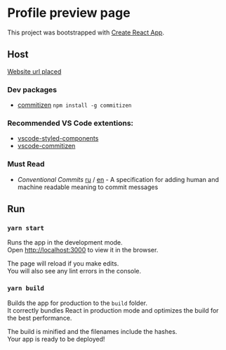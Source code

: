 # Profile preview page

This project was bootstrapped with [Create React App](https://github.com/facebook/create-react-app).

## Host

[Website url placed](https://vlxdisluv.github.io/profile-preview/)

### Dev packages

- [commitizen](https://github.com/commitizen/cz-cli) `npm install -g commitizen`

### Recommended VS Code extentions:

- [vscode-styled-components](https://marketplace.visualstudio.com/items?itemName=jpoissonnier.vscode-styled-components)
- [vscode-commitizen](https://marketplace.visualstudio.com/items?itemName=KnisterPeter.vscode-commitizen)

### Must Read

- _Conventional Commits_ [ru](https://www.conventionalcommits.org/ru/v1.0.0/) / [en](https://www.conventionalcommits.org/en/v1.0.0/) - A specification for adding human and machine readable meaning to commit messages

## Run

### `yarn start`

Runs the app in the development mode.\
Open [http://localhost:3000](http://localhost:3000) to view it in the browser.

The page will reload if you make edits.\
You will also see any lint errors in the console.

### `yarn build`

Builds the app for production to the `build` folder.\
It correctly bundles React in production mode and optimizes the build for the best performance.

The build is minified and the filenames include the hashes.\
Your app is ready to be deployed!
